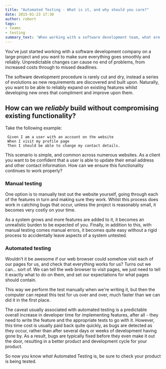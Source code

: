 ```yaml
---
title: "Automated Testing - What is it, and why should you care?"
date: 2015-01-23 17:30
author: robert
tags:
- teams
- testing
summary_text: 'When working with a software development team, what are automated tests, and are your team using them?'
---
```


You’ve just started working with a software development company on a large project and you want to make sure everything goes smoothly and reliably. Unpredictable changes can cause no end of problems, from increased costs through to missed deadlines.

The software development procedure is rarely cut and dry, instead a series of evolutions as new requirements are discovered and built upon. Naturally, you want to be able to reliably expand on existing features whilst developing new ones that compliment and improve upon them.

## How can we _reliably_ build without compromising existing functionality?

Take the following example:

     Given I am a user with an account on the website
     When I visit my profile page
     Then I should be able to change my contact details.

This scenario is simple, and common across numerous websites. As a client you want to be confident that a user is able to update their email address and other contact information. How can we ensure this functionality continues to work properly?

### Manual testing

One option is to manually test out the website yourself, going through each of the features in turn and making sure they work. Whilst this process does work in catching bugs that occur, unless the project is reasonably small, it becomes very costly on your time.

As a system grows and more features are added to it, it becomes an unrealistic burden to be expected of you. Finally, in addition to this, with manual testing comes manual errors, it becomes quite easy without a rigid process to accidentally leave aspects of a system untested.

### Automated testing

Wouldn’t it be awesome if our web browser could somehow visit each of our pages for us, and check that everything works for us? Turns out we can... sort of. We can tell the web browser to visit pages, we just need to tell it exactly what to do on them, and set our expectations for what pages should contain.

This way we perform the test manually when we're writing it, but then the computer can repeat this test for us over and over, much faster than we can did it in the first place.

The caveat usually associated with automated testing is a predictable overall increase in developer time for implementing features, after all - they need to write the feature and the appropriate tests to go with it. However, this time cost is usually paid back quite quickly, as bugs are detected as they occur, rather than after several days or weeks of development having gone by. As a result, bugs are typically fixed before they even make it out the door, resulting in a better product and development cycle for your product.

So now you know _what_ Automated Testing is, be sure to check your product is being tested.

